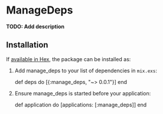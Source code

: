 # ManageDeps

**TODO: Add description**

## Installation

If [available in Hex](https://hex.pm/docs/publish), the package can be installed as:

  1. Add manage_deps to your list of dependencies in `mix.exs`:

        def deps do
          [{:manage_deps, "~> 0.0.1"}]
        end

  2. Ensure manage_deps is started before your application:

        def application do
          [applications: [:manage_deps]]
        end

